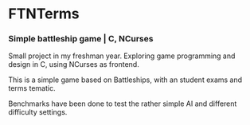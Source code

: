 # FTNTerms

### Simple battleship game | C, NCurses

Small project in my freshman year. Exploring game programming and design in C, using NCurses as frontend. 

This is a simple game based on Battleships, with an student exams and terms tematic.

Benchmarks have been done to test the rather simple AI and different difficulty settings.
